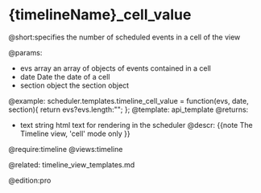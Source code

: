 {timelineName}_cell_value
=============

@short:specifies the number of scheduled events in a cell of the view
	

@params:
- evs	array 	an array of objects of events contained in a cell
- date	Date	the date of a cell
- section	object	the section object


@example:
scheduler.templates.timeline_cell_value = function(evs, date, section){
	return evs?evs.length:"";
};
@template:	api_template
@returns:
- text    string     html text for rendering in the scheduler
@descr:
{{note
The Timeline view, 'cell' mode only
}}

	
@require:timeline
@views:timeline


@related:
	timeline_view_templates.md

@edition:pro